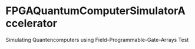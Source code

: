 # FPGAQuantumComputerSimulatorAccelerator
 Simulating Quantencomputers using Field-Programmable-Gate-Arrays
Test